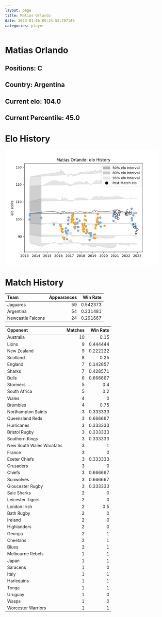 ```yaml
---  
layout: page  
title: Matias Orlando  
date: 2023-01-06 00:24:52.797149  
categories: player  
---
```

# Matias Orlando

## Positions: C

## Country: Argentina

## Current elo: 104.0

## Current Percentile: 45.0

# Elo History


![elo history](history_MatiasOrlando.png)
# Match History


| Team              |   Appearances |   Win Rate |
|:------------------|--------------:|-----------:|
| Jaguares          |            59 |   0.542373 |
| Argentina         |            54 |   0.231481 |
| Newcastle Falcons |            24 |   0.291667 |

| Opponent                 |   Matches |   Win Rate |
|:-------------------------|----------:|-----------:|
| Australia                |        10 |   0.15     |
| Lions                    |         9 |   0.444444 |
| New Zealand              |         9 |   0.222222 |
| Scotland                 |         8 |   0.25     |
| England                  |         7 |   0.142857 |
| Sharks                   |         7 |   0.428571 |
| Bulls                    |         6 |   0.666667 |
| Stormers                 |         5 |   0.4      |
| South Africa             |         5 |   0.2      |
| Wales                    |         4 |   0        |
| Brumbies                 |         4 |   0.75     |
| Northampton Saints       |         3 |   0.333333 |
| Queensland Reds          |         3 |   0.666667 |
| Hurricanes               |         3 |   0.333333 |
| Bristol Rugby            |         3 |   0.333333 |
| Southern Kings           |         3 |   0.333333 |
| New South Wales Waratahs |         3 |   1        |
| France                   |         3 |   0        |
| Exeter Chiefs            |         3 |   0.333333 |
| Crusaders                |         3 |   0        |
| Chiefs                   |         3 |   0.666667 |
| Sunwolves                |         3 |   0.666667 |
| Gloucester Rugby         |         3 |   0.333333 |
| Sale Sharks              |         2 |   0        |
| Leicester Tigers         |         2 |   0        |
| London Irish             |         2 |   0.5      |
| Bath Rugby               |         2 |   0        |
| Ireland                  |         2 |   0        |
| Highlanders              |         2 |   0        |
| Georgia                  |         2 |   1        |
| Cheetahs                 |         2 |   1        |
| Blues                    |         2 |   1        |
| Melbourne Rebels         |         1 |   1        |
| Japan                    |         1 |   1        |
| Saracens                 |         1 |   0        |
| Italy                    |         1 |   1        |
| Harlequins               |         1 |   1        |
| Tonga                    |         1 |   1        |
| Uruguay                  |         1 |   0        |
| Wasps                    |         1 |   0        |
| Worcester Warriors       |         1 |   1        |